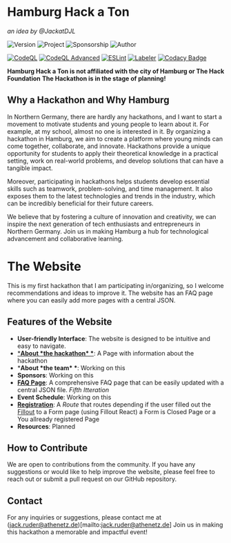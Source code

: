 # Hamburg Hack a Ton

_an idea by @JackatDJL_

![Version](https://img.shields.io/badge/Data-3-data?style=for-the-badge&logo=Vercel&logoColor=%23fffff&label=Version&labelColor=%2300000)
![Project](https://img.shields.io/badge/Hamburg-Hack_a_Ton!-status?style=for-the-badge&logo=vercel&logoColor=%23000&label=Hamburg%3F&labelColor=%23fff)
![Sponsorship](https://img.shields.io/badge/Planning_to_Apply_to_be-Fiscaly_Sponsored_by_The_Hack_Foundation-config?style=for-the-badge&logo=hackclub&logoColor=%23000&labelColor=%23ff0000)
![Author](https://img.shields.io/badge/Jack_%40_DJL-config?style=for-the-badge&labelColor=%230014b2&color=%230014b2)

[![CodeQL](https://github.com/Hamburg-Hack-A-Ton/Web/actions/workflows/github-code-scanning/codeql/badge.svg)](https://github.com/Hamburg-Hack-A-Ton/Web/actions/workflows/github-code-scanning/codeql)
[![CodeQL Advanced](https://github.com/Hamburg-Hack-A-Ton/Web/actions/workflows/codeql.yml/badge.svg)](https://github.com/Hamburg-Hack-A-Ton/Web/actions/workflows/codeql.yml)
[![ESLint](https://github.com/Hamburg-Hack-A-Ton/Web/actions/workflows/eslint.yml/badge.svg)](https://github.com/Hamburg-Hack-A-Ton/Web/actions/workflows/eslint.yml)
[![Labeler](https://github.com/Hamburg-Hack-A-Ton/Web/actions/workflows/labeler.yml/badge.svg)](https://github.com/Hamburg-Hack-A-Ton/Web/actions/workflows/labeler.yml)
[![Codacy Badge](https://app.codacy.com/project/badge/Grade/5181b2267a714dc0a7b36705d99c3ed6)](https://app.codacy.com/gh/Hamburg-Hack-A-Ton/Web/dashboard?utm_source=gh&utm_medium=referral&utm_content=&utm_campaign=Badge_grade)

**Hamburg Hack a Ton is not affiliated with the city of Hamburg or The Hack Foundation**
**The Hackathon is in the stage of planning!**

## Why a Hackathon and Why Hamburg

In Northern Germany, there are hardly any hackathons, and I want to start a movement to motivate students and young people to learn about it. For example, at my school, almost no one is interested in it.
By organizing a hackathon in Hamburg, we aim to create a platform where young minds can come together, collaborate, and innovate. Hackathons provide a unique opportunity for students to apply their theoretical knowledge in a practical setting, work on real-world problems, and develop solutions that can have a tangible impact.

Moreover, participating in hackathons helps students develop essential skills such as teamwork, problem-solving, and time management. It also exposes them to the latest technologies and trends in the industry, which can be incredibly beneficial for their future careers.

We believe that by fostering a culture of innovation and creativity, we can inspire the next generation of tech enthusiasts and entrepreneurs in Northern Germany. Join us in making Hamburg a hub for technological advancement and collaborative learning.

# The Website

This is my first hackathon that I am participating in/organizing, so I welcome recommendations and ideas to improve it. The website has an FAQ page where you can easily add more pages with a central JSON.

## Features of the Website

- **User-friendly Interface**: The website is designed to be intuitive and easy to navigate.
- [***About *the hackathon\* \***](https://hamburghackaton.vercel.app/about): A Page with information about the hackathon
- ***About *the team\* \***: Working on this
- **Sponsors**: Working on this
- [**FAQ Page**](https://hamburghackaton.vercel.app/faq): A comprehensive FAQ page that can be easily updated with a central JSON file. _Fifth Itteration_
- **Event Schedule**: Working on this
- [**Registration**](https://hamburghackaton.vercel.app/register): A _Route_ that routes depending if the user filled out the [Fillout](https://fillout.com) to a Form page (using Fillout React) a Form is Closed Page or a You allready registered Page
- **Resources**: Planned

## How to Contribute

We are open to contributions from the community. If you have any suggestions or would like to help improve the website, please feel free to reach out or submit a pull request on our GitHub repository.

## Contact

For any inquiries or suggestions, please contact me at (jack.ruder@athenetz.de)[mailto:jack.ruder@athenetz.de]
Join us in making this hackathon a memorable and impactful event!
